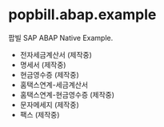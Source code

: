 # popbill.abap.example
팝빌 SAP ABAP Native Example.

- 전자세금계산서 (제작중)
- 명세서 (제작중)
- 현금영수증 (제작중)
- 홈택스연계-세금계산서
- 홈택스연계-현금영수증 (제작중)
- 문자메세지 (제작중)
- 팩스 (제작중)
